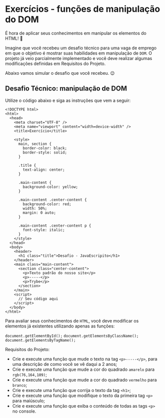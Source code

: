 # Exercícios - funções de manipulação do DOM
É hora de aplicar seus conhecimentos em manipular os elementos do HTML! 🤩

Imagine que você recebeu um desafio técnico para uma vaga de emprego em que o objetivo é mostrar suas habilidades em manipulação de `DOM`. O projeto já veio parcialmente implementado e você deve realizar algumas modificações definidas em Requisitos do Projeto.

Abaixo vamos simular o desafio que você recebeu. 😉

## Desafio Técnico: manipulação de DOM
Utilize o código abaixo e siga as instruções que vem a seguir:

```
<!DOCTYPE html>
<html>
  <head>
    <meta charset="UTF-8" />
    <meta name="viewport" content="width=device-width" />
    <title>Exercício</title>
    
    <style>
      main, section {
        border-color: black;
        border-style: solid;
      }

      .title {
        text-align: center;
      }

      .main-content {
        background-color: yellow;
      }

      .main-content .center-content {
        background-color: red;
        width: 50%;
        margin: 0 auto;
      }

      .main-content .center-content p {
        font-style: italic;
      }
    </style>
  </head>
  <body>
    <header> 
      <h1 class="title">Desafio - JavaEscripito</h1>
    </header>    
    <main class="main-content">
      <section class="center-content">
        <p>Texto padrão do nosso site</p>
        <p>-----</p>
        <p>Trybe</p>
      </section>
    </main>
    <script>
      // Seu código aqui
    </script>
  </body>
</html>
```

Para avaliar seus conhecimentos de `HTML`, você deve modificar os elementos já existentes utilizando apenas as funções:

`document.getElementById();`
`document.getElementsByClassName();`
`document.getElementsByTagName();`

Requisitos do Projeto:

* Crie e execute uma função que mude o texto na tag `<p>-----</p>`, para uma descrição de como você se vê daqui a 2 anos;
* Crie e execute uma função que mude a cor do quadrado `amarelo` para `rgb(76,164,109)`;
* Crie e execute uma função que mude a cor do quadrado `vermelho` para `branco`;
* Crie e execute uma função que corrija o texto da tag `<h1>`;
* Crie e execute uma função que modifique o texto da primeira tag `<p>` para maiúsculo;
* Crie e execute uma função que exiba o conteúdo de todas as tags `<p>` no console.
